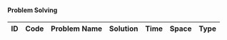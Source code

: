 #### Problem Solving
|ID|Code| Problem Name |  Solution  |  Time | Space | Type | 
|--|----|-------- | ---------- | -------| ------ | ---- |
